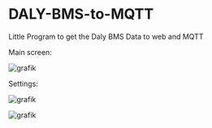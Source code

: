 # DALY-BMS-to-MQTT
Little Program to get the Daly BMS Data to web and MQTT

Main screen:

![grafik](https://user-images.githubusercontent.com/44615614/161764521-b4288333-a241-4c8d-ba28-612b5772b1ab.png)

Settings:

![grafik](https://user-images.githubusercontent.com/44615614/161764632-6a4ec457-971b-418e-b520-6933797cdff0.png)


![grafik](https://user-images.githubusercontent.com/44615614/161764827-db9a57db-34c8-4b62-857a-759bba5c46aa.png)


